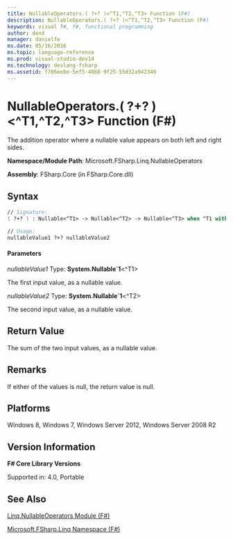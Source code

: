 ```yaml
---
title: NullableOperators.( ?+? )<^T1,^T2,^T3> Function (F#)
description: NullableOperators.( ?+? )<^T1,^T2,^T3> Function (F#)
keywords: visual f#, f#, functional programming
author: dend
manager: danielfe
ms.date: 05/16/2016
ms.topic: language-reference
ms.prod: visual-studio-dev14
ms.technology: devlang-fsharp
ms.assetid: f706eebe-5ef5-4068-9f25-55d32a942340
---
```


# NullableOperators.( ?+? )<^T1,^T2,^T3> Function (F#)

The addition operator where a nullable value appears on both left and right sides.

**Namespace/Module Path**: Microsoft.FSharp.Linq.NullableOperators

**Assembly**: FSharp.Core (in FSharp.Core.dll)


## Syntax

```fsharp
// Signature:
( ?+? ) : Nullable<^T1> -> Nullable<^T2> -> Nullable<^T3> when ^T1 with static member (+) and ^T1 : (new : unit ->  ^T1) and ^T1 : struct and ^T1 :> ValueType and ^T2 with static member (+) and ^T2 : (new : unit ->  ^T2) and ^T2 : struct and ^T2 :> ValueType and ^T3 : (new : unit ->  ^T3) and ^T3 : struct and ^T3 :> ValueType

// Usage:
nullableValue1 ?+? nullableValue2
```

#### Parameters
*nullableValue1*
Type: **System.Nullable&#96;1**&lt;^T1&gt;


The first input value, as a nullable value.


*nullableValue2*
Type: **System.Nullable&#96;1**&lt;^T2&gt;


The second input value, as a nullable value.

## Return Value
The sum of the two input values, as a nullable value.


## Remarks
If either of the values is null, the return value is null.


## Platforms
Windows 8, Windows 7, Windows Server 2012, Windows Server 2008 R2


## Version Information
**F# Core Library Versions**

Supported in: 4.0, Portable


## See Also
[Linq.NullableOperators Module &#40;F&#35;&#41;](Linq.NullableOperators-Module-%5BFSharp%5D.md)

[Microsoft.FSharp.Linq Namespace &#40;F&#35;&#41;](Microsoft.FSharp.Linq-Namespace-%5BFSharp%5D.md)
